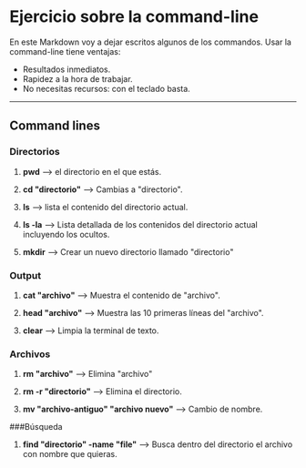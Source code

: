 # Ejercicio sobre la command-line

En este Markdown voy a dejar escritos algunos de los commandos. Usar la command-line tiene ventajas:

- Resultados inmediatos.
- Rapidez a la hora de trabajar.
- No necesitas recursos: con el teclado basta.

*************************************************************************

## Command lines

### Directorios

1. **pwd** --> <Muestra> el directorio en el que estás.

2. **cd "directorio"** --> Cambias a "directorio".

3. **ls** --> lista el contenido del directorio actual.

4. **ls -la** --> Lista detallada de los contenidos del directorio actual incluyendo los ocultos.

5. **mkdir** <directorio> --> Crear un nuevo directorio llamado "directorio"

### Output

1. **cat "archivo"** --> Muestra el contenido de "archivo".

2. **head "archivo"** --> Muestra las 10 primeras líneas del "archivo".

3. **clear** --> Limpia la terminal de texto.

### Archivos

1. **rm "archivo"** --> Elimina "archivo"

2. **rm -r "directorio"** --> Elimina el directorio.

3. **mv "archivo-antiguo" "archivo nuevo"** --> Cambio de nombre.

###Búsqueda

1. **find "directorio" -name "file"** --> Busca dentro del directorio el archivo con nombre que quieras.

